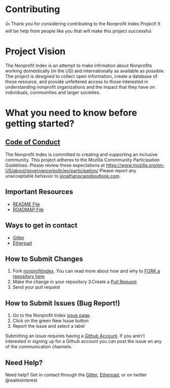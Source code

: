 # Contributing 

:+1: Thank you for considering contributing to the Nonprofit Index Project!  It will be help from people like you that will make this project successful.

# Project Vision

The Nonprofit Index is an attempt to  make infrmation about Nonprofits working domestically (in the US) and internationally as available as possible.  The project is designed to collect open information, create a database of these resource, and provide unfettered access to those interested in understanding nonprofit organizations and the impact that they have on individuals, communities and larger societies.  

# What you need to know before getting started?

## [Code of Conduct](https://github.com/walecain/nonprofit-index#code-of-conduct)
The Nonprofit Index is committed to creating and supporting an inclusive community. This project adheres to the Mozilla Commmunity Participation Guidelines. Please review these expectations at https://www.mozilla.org/en-US/about/governance/policies/participation/ 
Please report any unacceptable behavior to jonathanocain@outlook.com.

## Important Resources
- [README File](https://github.com/walecain/nonprofit-index/blob/master/README.md)
- [ROADMAP File](https://github.com/walecain/nonprofit-index/blob/master/Roadmap.md)

## Ways to get in contact
- [Gitter](https://gitter.im/nonprofitindex/contact)
- [Etherpad](https://public.etherpad-mozilla.org/p/nonprofitindex)

## How to Submit Changes
1. Fork [nonprofitindex](https://github.com/walecain/nonprofit-index#code-of-conduct).  You can read more about how and why to [FORK a repository here](https://guides.github.com/activities/forking/)
2. Make the change in your repository
3.Create a [Pull Request](https://guides.github.com/activities/forking/#making-a-pull-request)
4. Send your pull request

## How to Submit Issues (Bug Report!)
1. Go to the Nonprofit Index [issue page](https://github.com/walecain/nonprofit-index/issues).  
2. Click on the green New Issue button
3. Report the issue and select a label

Submitting an issue requires having a [Github Account](https://github.com/join?source=header-home).  If you aren't interested in signing up for a Github account you can post the issue on any of the communication channels.

## Need Help?
Need help?  Get in contact through the [Gitter](https://gitter.im/nonprofitindex/contact), [Etherpad](https://public.etherpad-mozilla.org/p/nonprofitindex), or on twitter @walesinterest
